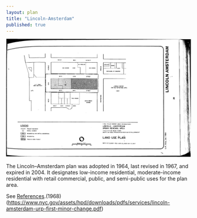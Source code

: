 ```yaml
---
layout: plan
title: "Lincoln-Amsterdam"
published: true
---
```


<!---![Atlantic Terminal, NYC Department of Housing Preservation and Development. Community Development Progress Report: 1968. Prepared and edited by Nathan Sobel. New York City, 1968.](Lincoln Amsterdam 1968.png)-->
![Lincoln-Amsterdam, NYC Department of Housing Preservation and Development. Atlas of Urban Renewal Project Areas in the City of New York. Prepared and edited by Nathan Sobel. New York City, 1984.](Lincoln-Amsterdam.jpg)

The Lincoln–Amsterdam plan was adopted in 1964, last revised in 1967, and expired in 2004. It designates low-income residential, moderate-income residential with retail commercial, public, and semi-public uses for the plan area.

See [References](http://www.urbanreviewer.org/#page=references.html).(1968)(https://www.nyc.gov/assets/hpd/downloads/pdfs/services/lincoln-amsterdam-urp-first-minor-change.pdf)
